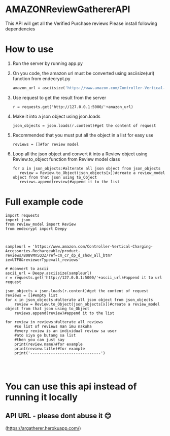 # AMAZONReviewGathererAPI
This API will get all the Verified Purchase reviews
Please install following dependencies

# How to use
1. Run the server by running app.py
2. On you code, the amazon url must be converted using asciisize(url) function from endecrypt.py 

    ```python
    amazon_url = asciisize('https://www.amazon.com/Controller-Vertical-Charging-Accessories-Rechargeable/product-reviews/B08VMV5Q3Z/ref=cm_cr_dp_d_show_all_btm?      ie=UTF8&reviewerType=all_reviews')
    ```
3. Use request to get the result from the server
    ```
    r = requests.get('http://127.0.0.1:5000/'+amazon_url)
    ```
4. Make it into a json object using json.loads
    ```
    json_objects = json.loads(r.content)#get the content of request
    ```
5. Recommended that you must put all the object in a list for easy use
   ```
   reviews = []#for review model
   ```
6. Loop all the json object and convert it into a Review object using Review.to_object function from Review model class
    ```
    for x in json_objects:#alterate all json object from json_objects
       review = Review.to_Object(json_objects[x])#create a review_model object from that json using to_Object
       reviews.append(review)#append it to the list
    ```
 # Full example code
```
import requests
import json
from review_model import Review
from endecrypt import Deepy



sampleurl = 'https://www.amazon.com/Controller-Vertical-Charging-Accessories-Rechargeable/product-reviews/B08VMV5Q3Z/ref=cm_cr_dp_d_show_all_btm?ie=UTF8&reviewerType=all_reviews'

# #convert to ascii
ascii_url = Deepy.asciisize(sampleurl)
r = requests.get('http://127.0.0.1:5000/'+ascii_url)#append it to url request

json_objects = json.loads(r.content)#get the content of request
reviews = []#empty list
for x in json_objects:#alterate all json object from json_objects
    review = Review.to_Object(json_objects[x])#create a review_model object from that json using to_Object
    reviews.append(review)#append it to the list

for review in reviews:#alterate all reviews
    #so list of reviews man imu nakuha
    #every review is an individual review sa user
    #ato siya ge butang sa list
    #then you can just say
    print(review.name)#for example
    print(review.title)#for example
    print('-------------------------------')




```
# You can use this api instead of running it locally 
## API URL - please dont abuse it 😊

(https://argatherer.herokuapp.com/)




